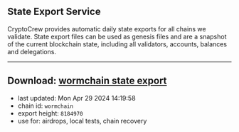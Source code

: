 ## State Export Service
CryptoCrew provides automatic daily state exports for all chains we validate. State export files can be used as genesis files and are a snapshot of the current blockchain state, including all validators, accounts, balances and delegations.

---
**Download: [wormchain state export](https://dl-eu2.ccvalidators.com/SERVICE/wormchain/wormchain_export_8184970.json)**
---

- last updated: Mon Apr 29 2024 14:19:58
- chain id: `wormchain`
- export height: `8184970`
- use for: airdrops, local tests, chain recovery
